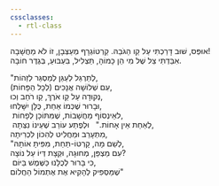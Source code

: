 ```yaml
---
cssclasses:
  - rtl-class
---
```

אוּפְּס, שׁוּב דָּרַכְתִּי עַל קַו הַגֹּבַהּ. קַרְטוֹגְרָף מְעַצְּבָן, זוֹ לֹא מַחֲשָׁבָה!  
אִבַּדְתִּי צֵל שֶׁל מִי הֵן כָּמוֹהָ, תַּצְלִיל, בִּעְבּוּעַ, בְּגֶדֶר חוֹבָה.  

"לְתַרְגֵּל לְעַגֵּן לְמַסְגֵּר לְזַהוֹת,  
עִם שְׁלוֹשָׁה אֲנָכִים (לְכָל הַפָּחוֹת),  
נְקוּדָה עַל קַו אֹרֶךְ, קַו רֹחַב וְכוּ,  
וּבָרוּר שֶׁכְּמוֹ אַחַת, כֻּלָּן יִשָּׁלְחוּ,  
 לאֵינְסוֹף מַחֲשָׁבוֹת, שֶׁמִּתּוֹכָן לְפָחוֹת,  
 לְאַחַת אֵין אָחוֹת."
 
וּלְפֶתַע עוֹרֵב שֶׁעֵינוֹ נִצְּתָה,  
מִתְעָרֵב וּמַחֲלִיט לְהִכּוֹן לִכְרִיתָה,  
"לְשֵׁם מָה, קָרְטוֹ-תַּחַת, מִפִּיתָ אוֹתָהּ,  
עִם מַצְפֵּן, מְחוּגָה, וּקְצָת דְּיוֹ עַל נוֹצָה?  
 כִּי בָּרוּר לְכֻלָּנוּ כַּשֶּׁמֶשׁ בַּיּוֹם,  
שֶׁמַּסְפִּיק לְהָקִיא אֶת אֶתְמוֹל הַחֲלוֹם"  